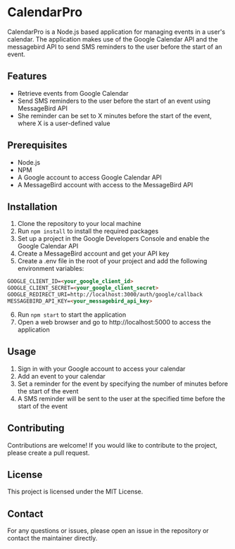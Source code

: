 # CalendarPro

CalendarPro is a Node.js based application for managing events in a user's calendar. The application makes use of the Google Calendar API and the messagebird API to send SMS reminders to the user before the start of an event.

## Features

- Retrieve events from Google Calendar
- Send SMS reminders to the user before the start of an event using MessageBird API
- She reminder can be set to X minutes before the start of the event, where X is a user-defined value

## Prerequisites

- Node.js
- NPM
- A Google account to access Google Calendar API
- A MessageBird account with access to the MessageBird API

## Installation

1. Clone the repository to your local machine
2. Run `npm install` to install the required packages
3. Set up a project in the Google Developers Console and enable the Google Calendar API
4. Create a MessageBird account and get your API key
5. Create a .env file in the root of your project and add the following environment variables:

```md
GOOGLE_CLIENT_ID=<your_google_client_id>
GOOGLE_CLIENT_SECRET=<your_google_client_secret>
GOOGLE_REDIRECT_URI=http://localhost:3000/auth/google/callback
MESSAGEBIRD_API_KEY=<your_messagebird_api_key>
```

6. Run `npm start` to start the application
7. Open a web browser and go to http://localhost:5000 to access the application

## Usage

1. Sign in with your Google account to access your calendar
2. Add an event to your calendar
3. Set a reminder for the event by specifying the number of minutes before the start of the event
4. A SMS reminder will be sent to the user at the specified time before the start of the event

## Contributing

Contributions are welcome! If you would like to contribute to the project, please create a pull request.

## License

This project is licensed under the MIT License.

## Contact

For any questions or issues, please open an issue in the repository or contact the maintainer directly.